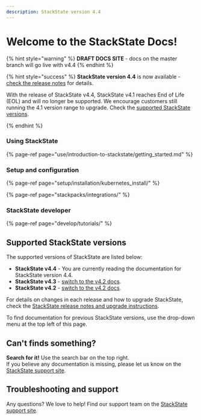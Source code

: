 ```yaml
---
description: StackState version 4.4
---
```


# Welcome to the StackState Docs!

{% hint style="warning" %}
**DRAFT DOCS SITE** - docs on the master branch will go live with v4.4
{% endhint %}

{% hint style="success" %}
**StackState version 4.4** is now available - [check the release notes](/setup/upgrade-stackstate/sts-release-notes.md#stackstate-v-4-4-x) for details.

With the release of StackState v4.4, StackState v4.1 reaches End of Life (EOL) and will no longer be supported. We encourage customers still running the 4.1 version range to upgrade. Check the [supported StackState versions](README.md#supported-stackstate-versions). 

{% endhint %}

### Using StackState

{% page-ref page="use/introduction-to-stackstate/getting\_started.md" %}

### Setup and configuration

{% page-ref page="setup/installation/kubernetes\_install/" %}

{% page-ref page="stackpacks/integrations/" %}

### StackState developer

{% page-ref page="develop/tutorials/" %}

## Supported StackState versions

The supported versions of StackState are listed below:

- **StackState v4.4** - You are currently reading the documentation for StackState version 4.4.
- **StackState v4.3** - [switch to the v4.2 docs](https://docs.stackstate.com/v/4.3/).
- **StackState v4.2** - [switch to the v4.2 docs](https://docs.stackstate.com/v/4.2/).

For details on changes in each release and how to upgrade StackState, check the [StackState release notes and upgrade instructions](setup/upgrade-stackstate/README.md).

To find documentation for previous StackState versions, use the drop-down menu at the top left of this page.

## Can't finds something?

**Search for it!** Use the search bar on the top right.  
If you believe any documentation is missing, please let us know on the [StackState support site](http://support.stackstate.com/).

## Troubleshooting and support

Any questions? We love to help! Find our support team on the [StackState support site](http://support.stackstate.com/).

